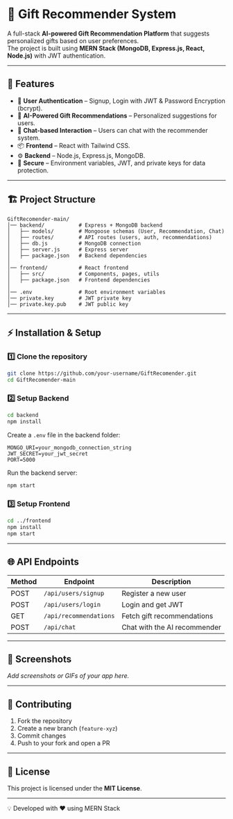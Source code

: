 # 🎁 Gift Recommender System

A full-stack **AI-powered Gift Recommendation Platform** that suggests personalized gifts based on user preferences.  
The project is built using **MERN Stack (MongoDB, Express.js, React, Node.js)** with JWT authentication.

---

## 🚀 Features

- 🔑 **User Authentication** – Signup, Login with JWT & Password Encryption (bcrypt).
- 🎁 **AI-Powered Gift Recommendations** – Personalized suggestions for users.
- 💬 **Chat-based Interaction** – Users can chat with the recommender system.
- 📦 **Frontend** – React with Tailwind CSS.
- ⚙️ **Backend** – Node.js, Express.js, MongoDB.
- 🔐 **Secure** – Environment variables, JWT, and private keys for data protection.

---

## 🏗️ Project Structure

```
GiftRecomender-main/
│── backend/           # Express + MongoDB backend
│   ├── models/        # Mongoose schemas (User, Recommendation, Chat)
│   ├── routes/        # API routes (users, auth, recommendations)
│   ├── db.js          # MongoDB connection
│   ├── server.js      # Express server
│   ├── package.json   # Backend dependencies
│
│── frontend/          # React frontend
│   ├── src/           # Components, pages, utils
│   ├── package.json   # Frontend dependencies
│
│── .env               # Root environment variables
│── private.key        # JWT private key
│── private.key.pub    # JWT public key
```

---

## ⚡ Installation & Setup

### 1️⃣ Clone the repository
```bash
git clone https://github.com/your-username/GiftRecomender.git
cd GiftRecomender-main
```

### 2️⃣ Setup Backend
```bash
cd backend
npm install
```
Create a `.env` file in the backend folder:
```
MONGO_URI=your_mongodb_connection_string
JWT_SECRET=your_jwt_secret
PORT=5000
```
Run the backend server:
```bash
npm start
```

### 3️⃣ Setup Frontend
```bash
cd ../frontend
npm install
npm start
```

---

## 🌐 API Endpoints

| Method | Endpoint              | Description                    |
|--------|-----------------------|--------------------------------|
| POST   | `/api/users/signup`   | Register a new user           |
| POST   | `/api/users/login`    | Login and get JWT             |
| GET    | `/api/recommendations`| Fetch gift recommendations    |
| POST   | `/api/chat`           | Chat with the AI recommender  |

---

## 📸 Screenshots

_Add screenshots or GIFs of your app here._

---

## 🤝 Contributing

1. Fork the repository
2. Create a new branch (`feature-xyz`)
3. Commit changes
4. Push to your fork and open a PR

---

## 📜 License

This project is licensed under the **MIT License**.

---

💡 Developed with ❤️ using MERN Stack
